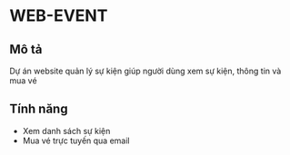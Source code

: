 # WEB-EVENT

## Mô tả
Dự án website quản lý sự kiện giúp người dùng xem sự kiện, thông tin và mua vé

## Tính năng
- Xem danh sách sự kiện
- Mua vé trực tuyến qua email

